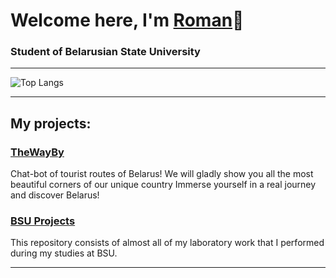 # Welcome here, I'm <a href="https://github.com/NichiporukRoman" target="_blank">Roman</a>🌱
### Student of Belarusian State University
___
<!--![Top Langs](https://github-readme-stats.vercel.app/api/top-langs/?username=NiCHUY&layout=donut)-->
![Top Langs](https://github-readme-stats.vercel.app/api/top-langs/?username=NichiporukRoman&size_weight=0.5&count_weight=0.5&layout=donut&langs_count=15)
___
## My projects:
### <a href="https://github.com/NichiporukRoman/TheWayBy" target="_blank">TheWayBy</a>
Chat-bot of tourist routes of Belarus! We will gladly show you all the most beautiful corners of our unique country Immerse yourself in a real journey and discover Belarus!
<!--### <a href="https://github.com/NichiporukRoman/WG" target="_blank">WorldGuru</a>
Team project. The app is a set of mini-games on geographical topics: defining the flag of the country, knowing the fact about it, knowing the country’s territory and characteristics. The app provides the ability to register a user, authenticate them subsequently, and save progress in minigames, as well as games without registering
without retaining progress.-->
### <a href="https://github.com/NichiporukRoman/BSU-Projects" target="_blank">BSU Projects</a>
This repository consists of almost all of my laboratory work that I performed during my studies at BSU.
___

<!--
**NiCHUY/NiCHUY** is a ✨ _special_ ✨ repository because its `README.md` (this file) appears on your GitHub profile.

Here are some ideas to get you started:

- 🔭 I’m currently working on ...
- 🌱 I’m currently learning ...
- 👯 I’m looking to collaborate on ...
- 🤔 I’m looking for help with ...
- 💬 Ask me about ...
- 📫 How to reach me: ...
- 😄 Pronouns: ...
- ⚡ Fun fact: ...
-->
